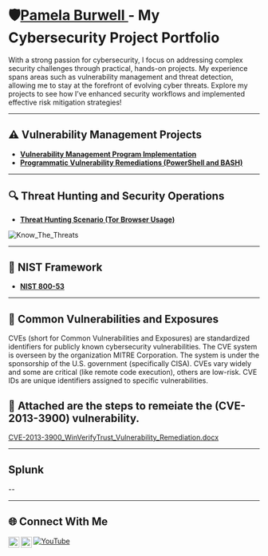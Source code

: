 # 🛡️<a href="https://www.linkedin.com/in/pam-b-b8453188/">Pamela Burwell </a> - My Cybersecurity Project Portfolio

With a strong passion for cybersecurity, I focus on addressing complex security challenges through practical, hands-on projects. My experience spans areas such as vulnerability management and threat detection, allowing me to stay at the forefront of evolving cyber threats. Explore my projects to see how I’ve enhanced security workflows and implemented effective risk mitigation strategies!

---
## ⚠️ Vulnerability Management Projects

- **[Vulnerability Management Program Implementation](https://github.com/PDB65/Vulnerability-Management-Program)**
- **[Programmatic Vulnerability Remediations (PowerShell and BASH)](https://github.com/joshcybertest/programmatic-vulnerability-remediations)**
---
## 🔍 Threat Hunting and Security Operations

- **[Threat Hunting Scenario (Tor Browser Usage)](https://github.com/joshmadakor0/threat-hunting-scenario-tor)**
  
![Know_The_Threats](https://github.com/user-attachments/assets/40804676-273d-42ff-afeb-fd0e9d0fb674)

---
## 🔑 NIST Framework

- **[NIST 800-53](https://github.com/PDB65/NIST-800-53)**

---

## 🚨 Common Vulnerabilities and Exposures
  
  CVEs (short for Common Vulnerabilities and Exposures) are standardized identifiers for publicly known cybersecurity vulnerabilities.
  The CVE system is overseen by the organization MITRE Corporation. The system is under the sponsorship of the U.S. government (specifically CISA).
  CVEs vary widely and some are critical (like remote code execution), others are low-risk.
  CVE IDs are unique identifiers assigned to specific vulnerabilities.
  
 ## 📄 Attached are the steps to remeiate the (CVE-2013-3900) vulnerability. 
  
  [CVE-2013-3900_WinVerifyTrust_Vulnerability_Remediation.docx](https://github.com/user-attachments/files/19950351/CVE-2013-3900_WinVerifyTrust_Vulnerability_Remediation.docx)

          
    
---
## Splunk

--
  
<hr/>




## 🌐 Connect With Me
[<img align="left" alt="Pam Burwell | LinkedIn" width="22px" src="https://cdn.jsdelivr.net/npm/simple-icons@v3/icons/linkedin.svg" />][linkedin]
[<img align="left" alt="pamdburwell | Instagram" width="22px" src="https://cdn.jsdelivr.net/npm/simple-icons@v3/icons/instagram.svg" />][instagram]


[![YouTube](https://img.shields.io/badge/YouTube-Visit-red?style=for-the-badge&logo=youtube)](https://www.youtube.com/@pamela4585)


[linkedin]: https://linkedin.com/in/pam-b-b8453188
[instagram]: https://www.instagram.com/pamdburwell
[youtube]: https://www.youtube.com/c/pamela4585
<!--
<img width="35" alt="image" src="https://github.com/user-attachments/assets/2f41c7cd-5ea8-4475-b451-a37161b6c3fb"> 
<img width="35" alt="image" src="https://github.com/user-attachments/assets/77649969-9910-4994-8b96-74a116cfb2a8">
